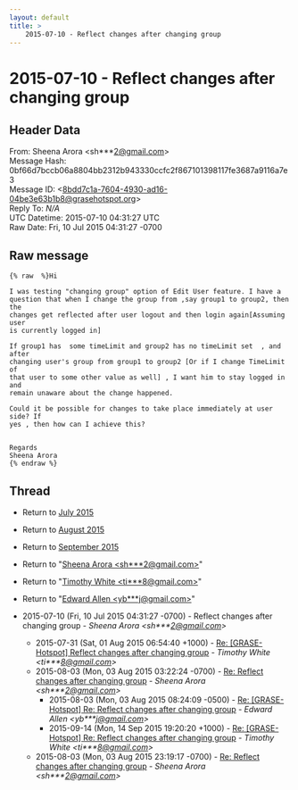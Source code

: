 ```yaml
---
layout: default
title: >
    2015-07-10 - Reflect changes after changing group
---
```


# 2015-07-10 - Reflect changes after changing group

## Header Data

From: Sheena Arora \<sh***2@gmail.com\><br>
Message Hash: 0bf66d7bccb06a8804bb2312b943330ccfc2f867101398117fe3687a9116a7e3<br>
Message ID: \<8bdd7c1a-7604-4930-ad16-04be3e63b1b8@grasehotspot.org\><br>
Reply To: _N/A_<br>
UTC Datetime: 2015-07-10 04:31:27 UTC<br>
Raw Date: Fri, 10 Jul 2015 04:31:27 -0700<br>

## Raw message

```
{% raw  %}Hi

I was testing "changing group" option of Edit User feature. I have a 
question that when I change the group from ,say group1 to group2, then the 
changes get reflected after user logout and then login again[Assuming user 
is currently logged in]

If group1 has  some timeLimit and group2 has no timeLimit set  , and after 
changing user's group from group1 to group2 [Or if I change TimeLimit of 
that user to some other value as well] , I want him to stay logged in and 
remain unaware about the change happened.

Could it be possible for changes to take place immediately at user side? If 
yes , then how can I achieve this? 


Regards
Sheena Arora
{% endraw %}
```

## Thread

+ Return to [July 2015](/archive/2015/07)
+ Return to [August 2015](/archive/2015/08)
+ Return to [September 2015](/archive/2015/09)

+ Return to "[Sheena Arora <sh***2<span>@</span>gmail.com>](/authors/sh___2_at_gmail_com)"
+ Return to "[Timothy White <ti***8<span>@</span>gmail.com>](/authors/ti___8_at_gmail_com)"
+ Return to "[Edward Allen <yb***j<span>@</span>gmail.com>](/authors/yb___j_at_gmail_com)"

+ 2015-07-10 (Fri, 10 Jul 2015 04:31:27 -0700) - Reflect changes after changing group - _Sheena Arora \<sh***2@gmail.com\>_
  + 2015-07-31 (Sat, 01 Aug 2015 06:54:40 +1000) - [Re: [GRASE-Hotspot] Reflect changes after changing group](/archive/2015/07/5d9336b3111045c81fab32f7effe86f1038cf3270ed1a607876abb18f56e5398) - _Timothy White \<ti***8@gmail.com\>_
  + 2015-08-03 (Mon, 03 Aug 2015 03:22:24 -0700) - [Re: Reflect changes after changing group](/archive/2015/08/1de0c123a44f0e62712f35c7b600bcc2c2bb29ab5f196e202e699fe2962b2c12) - _Sheena Arora \<sh***2@gmail.com\>_
    + 2015-08-03 (Mon, 03 Aug 2015 08:24:09 -0500) - [Re: [GRASE-Hotspot] Re: Reflect changes after changing group](/archive/2015/08/31c1d7aeaea3eefb527dae14f938e3d23c72edb073edd27858d90e0ec45b9ede) - _Edward Allen \<yb***j@gmail.com\>_
    + 2015-09-14 (Mon, 14 Sep 2015 19:20:20 +1000) - [Re: [GRASE-Hotspot] Re: Reflect changes after changing group](/archive/2015/09/fce3dbd569b5d7321dda6ce6cb4711cbe4ab42b72d7e3488504e7869b14fed68) - _Timothy White \<ti***8@gmail.com\>_
  + 2015-08-03 (Mon, 03 Aug 2015 23:19:17 -0700) - [Re: Reflect changes after changing group](/archive/2015/08/c6a8b391d852f006b00f24b4037610dbb9ae1905c092f2edafb9174b3c7abd8a) - _Sheena Arora \<sh***2@gmail.com\>_

